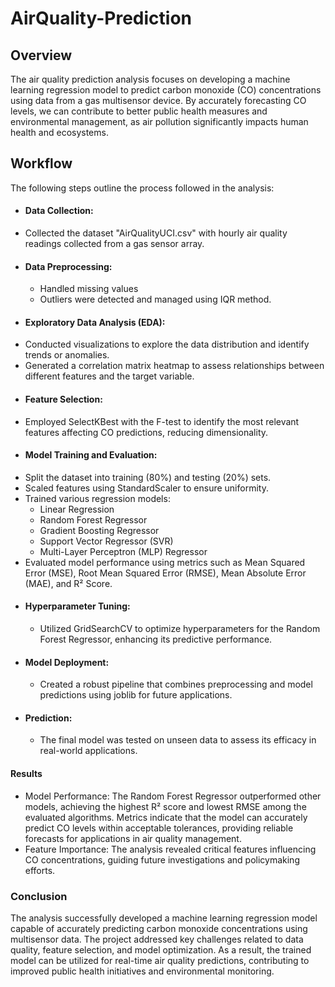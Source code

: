 # AirQuality-Prediction
## Overview
The air quality prediction analysis focuses on developing a machine learning regression model to predict carbon monoxide (CO) concentrations using data from a gas multisensor device. By accurately forecasting CO levels, we can contribute to better public health measures and environmental management, as air pollution significantly impacts human health and ecosystems.
## Workflow
The following steps outline the process followed in the analysis:
- #### Data Collection:
 - Collected the dataset "AirQualityUCI.csv" with hourly air quality readings collected from a gas sensor array.
- #### Data Preprocessing:
  - Handled missing values 
  - Outliers were detected and managed using IQR method.
- #### Exploratory Data Analysis (EDA):
 - Conducted visualizations to explore the data distribution and identify trends or anomalies.
 - Generated a correlation matrix heatmap to assess relationships between different features and the target variable.
- #### Feature Selection:
 - Employed SelectKBest with the F-test to identify the most relevant features affecting CO predictions, reducing dimensionality.
 - #### Model Training and Evaluation:
  - Split the dataset into training (80%) and testing (20%) sets.
  - Scaled features using StandardScaler to ensure uniformity.
  - Trained various regression models:
    - Linear Regression
    - Random Forest Regressor
    - Gradient Boosting Regressor
    - Support Vector Regressor (SVR)
    - Multi-Layer Perceptron (MLP) Regressor
  - Evaluated model performance using metrics such as Mean Squared Error (MSE), Root Mean Squared Error (RMSE), Mean Absolute Error (MAE), and R² Score.
- #### Hyperparameter Tuning:
  - Utilized GridSearchCV to optimize hyperparameters for the Random Forest Regressor, enhancing its predictive performance.
- #### Model Deployment:
  - Created a robust pipeline that combines preprocessing and model predictions using joblib for future applications.
- #### Prediction:
  - The final model was tested on unseen data to assess its efficacy in real-world applications.
#### Results
- Model Performance:
The Random Forest Regressor outperformed other models, achieving the highest R² score and lowest RMSE among the evaluated algorithms.
Metrics indicate that the model can accurately predict CO levels within acceptable tolerances, providing reliable forecasts for applications in air quality management.
- Feature Importance:
The analysis revealed critical features influencing CO concentrations, guiding future investigations and policymaking efforts.
### Conclusion
The analysis successfully developed a machine learning regression model capable of accurately predicting carbon monoxide concentrations using multisensor data. The project addressed key challenges related to data quality, feature selection, and model optimization. As a result, the trained model can be utilized for real-time air quality predictions, contributing to improved public health initiatives and environmental monitoring.
